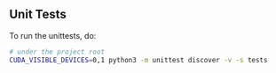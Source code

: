 ## Unit Tests

To run the unittests, do:

```bash
# under the project root
CUDA_VISIBLE_DEVICES=0,1 python3 -m unittest discover -v -s tests
```
